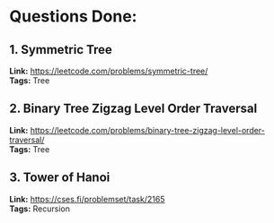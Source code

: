 # Questions Done:

## 1. Symmetric Tree    
**Link:** https://leetcode.com/problems/symmetric-tree/       
**Tags:** Tree  


## 2. Binary Tree Zigzag Level Order Traversal    
**Link:** https://leetcode.com/problems/binary-tree-zigzag-level-order-traversal/       
**Tags:** Tree


## 3. Tower of Hanoi    
**Link:** https://cses.fi/problemset/task/2165       
**Tags:** Recursion  